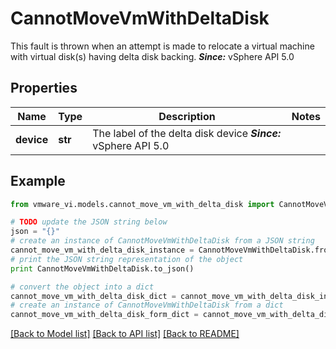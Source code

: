 # CannotMoveVmWithDeltaDisk

This fault is thrown when an attempt is made to relocate a virtual machine with virtual disk(s) having delta disk backing.  ***Since:*** vSphere API 5.0 

## Properties
Name | Type | Description | Notes
------------ | ------------- | ------------- | -------------
**device** | **str** | The label of the delta disk device  ***Since:*** vSphere API 5.0  | 

## Example

```python
from vmware_vi.models.cannot_move_vm_with_delta_disk import CannotMoveVmWithDeltaDisk

# TODO update the JSON string below
json = "{}"
# create an instance of CannotMoveVmWithDeltaDisk from a JSON string
cannot_move_vm_with_delta_disk_instance = CannotMoveVmWithDeltaDisk.from_json(json)
# print the JSON string representation of the object
print CannotMoveVmWithDeltaDisk.to_json()

# convert the object into a dict
cannot_move_vm_with_delta_disk_dict = cannot_move_vm_with_delta_disk_instance.to_dict()
# create an instance of CannotMoveVmWithDeltaDisk from a dict
cannot_move_vm_with_delta_disk_form_dict = cannot_move_vm_with_delta_disk.from_dict(cannot_move_vm_with_delta_disk_dict)
```
[[Back to Model list]](../README.md#documentation-for-models) [[Back to API list]](../README.md#documentation-for-api-endpoints) [[Back to README]](../README.md)


